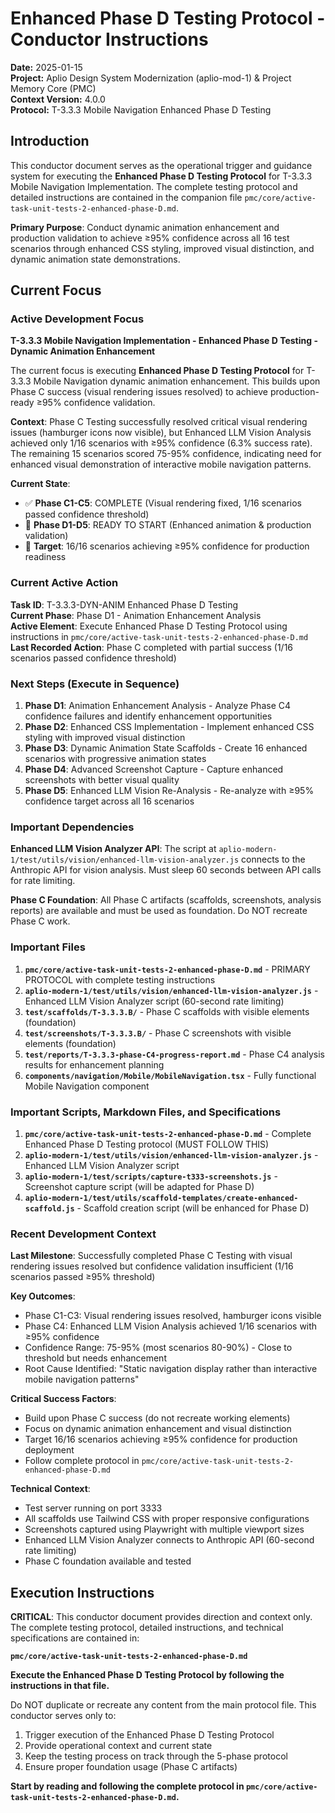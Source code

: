 # Enhanced Phase D Testing Protocol - Conductor Instructions
**Date:** 2025-01-15  
**Project:** Aplio Design System Modernization (aplio-mod-1) & Project Memory Core (PMC)  
**Context Version:** 4.0.0  
**Protocol:** T-3.3.3 Mobile Navigation Enhanced Phase D Testing  

## Introduction

This conductor document serves as the operational trigger and guidance system for executing the **Enhanced Phase D Testing Protocol** for T-3.3.3 Mobile Navigation Implementation. The complete testing protocol and detailed instructions are contained in the companion file `pmc/core/active-task-unit-tests-2-enhanced-phase-D.md`.

**Primary Purpose**: Conduct dynamic animation enhancement and production validation to achieve ≥95% confidence across all 16 test scenarios through enhanced CSS styling, improved visual distinction, and dynamic animation state demonstrations.

## Current Focus

### Active Development Focus
**T-3.3.3 Mobile Navigation Implementation - Enhanced Phase D Testing - Dynamic Animation Enhancement**

The current focus is executing **Enhanced Phase D Testing Protocol** for T-3.3.3 Mobile Navigation dynamic animation enhancement. This builds upon Phase C success (visual rendering issues resolved) to achieve production-ready ≥95% confidence validation.

**Context**: Phase C Testing successfully resolved critical visual rendering issues (hamburger icons now visible), but Enhanced LLM Vision Analysis achieved only 1/16 scenarios with ≥95% confidence (6.3% success rate). The remaining 15 scenarios scored 75-95% confidence, indicating need for enhanced visual demonstration of interactive mobile navigation patterns.

**Current State**: 
- ✅ **Phase C1-C5**: COMPLETE (Visual rendering fixed, 1/16 scenarios passed confidence threshold)
- 🔄 **Phase D1-D5**: READY TO START (Enhanced animation & production validation)
- 🎯 **Target**: 16/16 scenarios achieving ≥95% confidence for production readiness

### Current Active Action 
**Task ID**: T-3.3.3-DYN-ANIM Enhanced Phase D Testing  
**Current Phase**: Phase D1 - Animation Enhancement Analysis  
**Active Element**: Execute Enhanced Phase D Testing Protocol using instructions in `pmc/core/active-task-unit-tests-2-enhanced-phase-D.md`  
**Last Recorded Action**: Phase C completed with partial success (1/16 scenarios passed confidence threshold)

### Next Steps (Execute in Sequence)
1. **Phase D1**: Animation Enhancement Analysis - Analyze Phase C4 confidence failures and identify enhancement opportunities
2. **Phase D2**: Enhanced CSS Implementation - Implement enhanced CSS styling with improved visual distinction
3. **Phase D3**: Dynamic Animation State Scaffolds - Create 16 enhanced scenarios with progressive animation states
4. **Phase D4**: Advanced Screenshot Capture - Capture enhanced screenshots with better visual quality
5. **Phase D5**: Enhanced LLM Vision Re-Analysis - Re-analyze with ≥95% confidence target across all 16 scenarios

### Important Dependencies
**Enhanced LLM Vision Analyzer API**: The script at `aplio-modern-1/test/utils/vision/enhanced-llm-vision-analyzer.js` connects to the Anthropic API for vision analysis. Must sleep 60 seconds between API calls for rate limiting.

**Phase C Foundation**: All Phase C artifacts (scaffolds, screenshots, analysis reports) are available and must be used as foundation. Do NOT recreate Phase C work.

### Important Files
1. **`pmc/core/active-task-unit-tests-2-enhanced-phase-D.md`** - PRIMARY PROTOCOL with complete testing instructions
2. **`aplio-modern-1/test/utils/vision/enhanced-llm-vision-analyzer.js`** - Enhanced LLM Vision Analyzer script (60-second rate limiting)
3. **`test/scaffolds/T-3.3.3.B/`** - Phase C scaffolds with visible elements (foundation)
4. **`test/screenshots/T-3.3.3.B/`** - Phase C screenshots with visible elements (foundation)
5. **`test/reports/T-3.3.3-phase-C4-progress-report.md`** - Phase C4 analysis results for enhancement planning
6. **`components/navigation/Mobile/MobileNavigation.tsx`** - Fully functional Mobile Navigation component

### Important Scripts, Markdown Files, and Specifications
1. **`pmc/core/active-task-unit-tests-2-enhanced-phase-D.md`** - Complete Enhanced Phase D Testing protocol (MUST FOLLOW THIS)
2. **`aplio-modern-1/test/utils/vision/enhanced-llm-vision-analyzer.js`** - Enhanced LLM Vision Analyzer script
3. **`aplio-modern-1/test/scripts/capture-t333-screenshots.js`** - Screenshot capture script (will be adapted for Phase D)
4. **`aplio-modern-1/test/utils/scaffold-templates/create-enhanced-scaffold.js`** - Scaffold creation script (will be enhanced for Phase D)

### Recent Development Context

**Last Milestone**: Successfully completed Phase C Testing with visual rendering issues resolved but confidence validation insufficient (1/16 scenarios passed ≥95% threshold)

**Key Outcomes**: 
- Phase C1-C3: Visual rendering issues resolved, hamburger icons visible
- Phase C4: Enhanced LLM Vision Analysis achieved 1/16 scenarios with ≥95% confidence
- Confidence Range: 75-95% (most scenarios 80-90%) - Close to threshold but needs enhancement
- Root Cause Identified: "Static navigation display rather than interactive mobile navigation patterns"

**Critical Success Factors**: 
- Build upon Phase C success (do not recreate working elements)
- Focus on dynamic animation enhancement and visual distinction
- Target 16/16 scenarios achieving ≥95% confidence for production deployment
- Follow complete protocol in `pmc/core/active-task-unit-tests-2-enhanced-phase-D.md`

**Technical Context**: 
- Test server running on port 3333
- All scaffolds use Tailwind CSS with proper responsive configurations
- Screenshots captured using Playwright with multiple viewport sizes
- Enhanced LLM Vision Analyzer connects to Anthropic API (60-second rate limiting)
- Phase C foundation available and tested

## Execution Instructions

**CRITICAL**: This conductor document provides direction and context only. The complete testing protocol, detailed instructions, and technical specifications are contained in:

**`pmc/core/active-task-unit-tests-2-enhanced-phase-D.md`**

**Execute the Enhanced Phase D Testing Protocol by following the instructions in that file.**

Do NOT duplicate or recreate any content from the main protocol file. This conductor serves only to:
1. Trigger execution of the Enhanced Phase D Testing Protocol
2. Provide operational context and current state
3. Keep the testing process on track through the 5-phase protocol
4. Ensure proper foundation usage (Phase C artifacts)

**Start by reading and following the complete protocol in `pmc/core/active-task-unit-tests-2-enhanced-phase-D.md`.** 